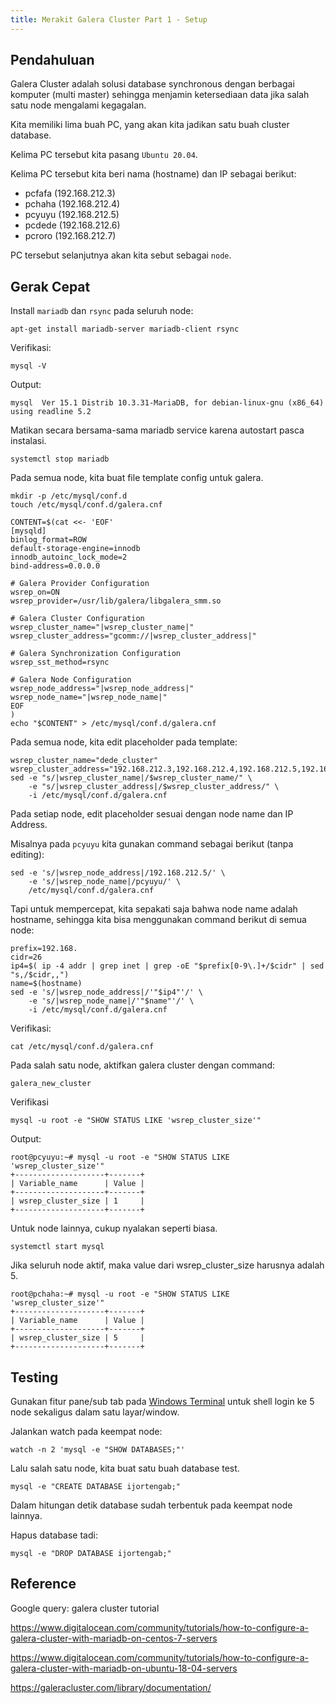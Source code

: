 ```yaml
---
title: Merakit Galera Cluster Part 1 - Setup
---
```


## Pendahuluan

Galera Cluster adalah solusi database synchronous dengan berbagai komputer (multi master) sehingga menjamin ketersediaan data jika salah satu node mengalami kegagalan.

Kita memiliki lima buah PC, yang akan kita jadikan satu buah cluster database.

Kelima PC tersebut kita pasang `Ubuntu 20.04`.

Kelima PC tersebut kita beri nama (hostname) dan IP sebagai berikut:

 - pcfafa (192.168.212.3)
 - pchaha (192.168.212.4)
 - pcyuyu (192.168.212.5)
 - pcdede (192.168.212.6)
 - pcroro (192.168.212.7)

PC tersebut selanjutnya akan kita sebut sebagai `node`.

## Gerak Cepat

Install `mariadb` dan `rsync` pada seluruh node:

```
apt-get install mariadb-server mariadb-client rsync
```

Verifikasi:

```
mysql -V
```

Output:

```
mysql  Ver 15.1 Distrib 10.3.31-MariaDB, for debian-linux-gnu (x86_64) using readline 5.2
```

Matikan secara bersama-sama mariadb service karena autostart pasca instalasi.

```
systemctl stop mariadb
```

Pada semua node, kita buat file template config untuk galera.

```
mkdir -p /etc/mysql/conf.d
touch /etc/mysql/conf.d/galera.cnf
```

```
CONTENT=$(cat <<- 'EOF'
[mysqld]
binlog_format=ROW
default-storage-engine=innodb
innodb_autoinc_lock_mode=2
bind-address=0.0.0.0

# Galera Provider Configuration
wsrep_on=ON
wsrep_provider=/usr/lib/galera/libgalera_smm.so

# Galera Cluster Configuration
wsrep_cluster_name="|wsrep_cluster_name|"
wsrep_cluster_address="gcomm://|wsrep_cluster_address|"

# Galera Synchronization Configuration
wsrep_sst_method=rsync

# Galera Node Configuration
wsrep_node_address="|wsrep_node_address|"
wsrep_node_name="|wsrep_node_name|"
EOF
)
echo "$CONTENT" > /etc/mysql/conf.d/galera.cnf
```

Pada semua node, kita edit placeholder pada template:

```
wsrep_cluster_name="dede_cluster"
wsrep_cluster_address="192.168.212.3,192.168.212.4,192.168.212.5,192.168.212.6,192.168.212.7"
sed -e "s/|wsrep_cluster_name|/$wsrep_cluster_name/" \
    -e "s/|wsrep_cluster_address|/$wsrep_cluster_address/" \
    -i /etc/mysql/conf.d/galera.cnf
```

Pada setiap node, edit placeholder sesuai dengan node name dan IP Address.

Misalnya pada `pcyuyu` kita gunakan command sebagai berikut (tanpa editing):

```
sed -e 's/|wsrep_node_address|/192.168.212.5/' \
    -e 's/|wsrep_node_name|/pcyuyu/' \
    /etc/mysql/conf.d/galera.cnf
```

Tapi untuk mempercepat, kita sepakati saja bahwa node name adalah hostname,
sehingga kita bisa menggunakan command berikut di semua node:

```
prefix=192.168.
cidr=26
ip4=$( ip -4 addr | grep inet | grep -oE "$prefix[0-9\.]+/$cidr" | sed "s,/$cidr,,")
name=$(hostname)
sed -e 's/|wsrep_node_address|/'"$ip4"'/' \
    -e 's/|wsrep_node_name|/'"$name"'/' \
    -i /etc/mysql/conf.d/galera.cnf
```

Verifikasi:

```
cat /etc/mysql/conf.d/galera.cnf
```

Pada salah satu node, aktifkan galera cluster dengan command:

```
galera_new_cluster
```

Verifikasi

```
mysql -u root -e "SHOW STATUS LIKE 'wsrep_cluster_size'"
```

Output:

```
root@pcyuyu:~# mysql -u root -e "SHOW STATUS LIKE 'wsrep_cluster_size'"
+--------------------+-------+
| Variable_name      | Value |
+--------------------+-------+
| wsrep_cluster_size | 1     |
+--------------------+-------+
```

Untuk node lainnya, cukup nyalakan seperti biasa.

```
systemctl start mysql
```

Jika seluruh node aktif, maka value dari wsrep_cluster_size harusnya adalah 5.

```
root@pchaha:~# mysql -u root -e "SHOW STATUS LIKE 'wsrep_cluster_size'"
+--------------------+-------+
| Variable_name      | Value |
+--------------------+-------+
| wsrep_cluster_size | 5     |
+--------------------+-------+
```

## Testing

Gunakan fitur pane/sub tab pada [Windows Terminal](/blog/2021/03/08/berkenalan-dengan-windows-terminal/) untuk shell login ke 5 node sekaligus dalam satu layar/window.

Jalankan watch pada keempat node:

```
watch -n 2 'mysql -e "SHOW DATABASES;"'
```

Lalu salah satu node, kita buat satu buah database test.

```
mysql -e "CREATE DATABASE ijortengab;"
```

Dalam hitungan detik database sudah terbentuk pada keempat node lainnya.

Hapus database tadi:

```
mysql -e "DROP DATABASE ijortengab;"
```

## Reference

Google query: galera cluster tutorial

https://www.digitalocean.com/community/tutorials/how-to-configure-a-galera-cluster-with-mariadb-on-centos-7-servers

https://www.digitalocean.com/community/tutorials/how-to-configure-a-galera-cluster-with-mariadb-on-ubuntu-18-04-servers

https://galeracluster.com/library/documentation/
